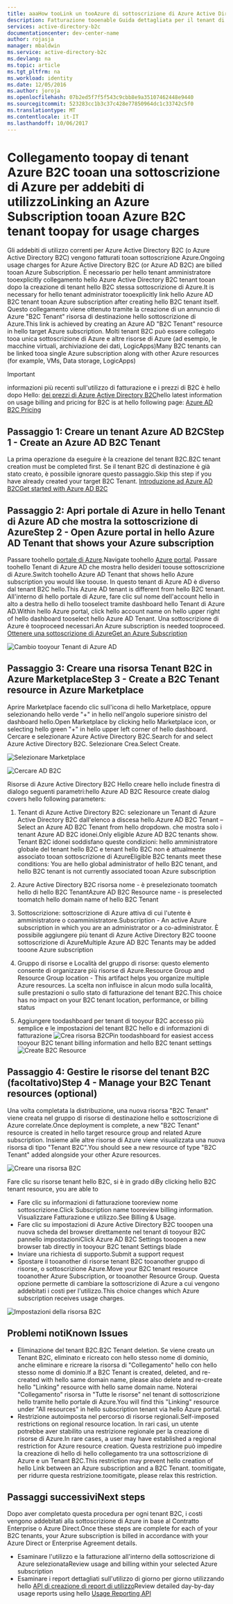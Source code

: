 ```yaml
---
title: aaaHow tooLink un tooAzure di sottoscrizione di Azure Active Directory B2C | Documenti Microsoft
description: Fatturazione tooenable Guida dettagliata per il tenant di Azure Active Directory B2C in una sottoscrizione di Azure.
services: active-directory-b2c
documentationcenter: dev-center-name
author: rojasja
manager: mbaldwin
ms.service: active-directory-b2c
ms.devlang: na
ms.topic: article
ms.tgt_pltfrm: na
ms.workload: identity
ms.date: 12/05/2016
ms.author: joroja
ms.openlocfilehash: 07b2ed5f7f5f543c9cbb8e9a35107462448e9440
ms.sourcegitcommit: 523283cc1b3c37c428e77850964dc1c33742c5f0
ms.translationtype: MT
ms.contentlocale: it-IT
ms.lasthandoff: 10/06/2017
---
```

# <a name="linking-an-azure-subscription-tooan-azure-b2c-tenant-toopay-for-usage-charges"></a><span data-ttu-id="72e9f-103">Collegamento toopay di tenant Azure B2C tooan una sottoscrizione di Azure per addebiti di utilizzo</span><span class="sxs-lookup"><span data-stu-id="72e9f-103">Linking an Azure Subscription tooan Azure B2C tenant toopay for usage charges</span></span>

<span data-ttu-id="72e9f-104">Gli addebiti di utilizzo correnti per Azure Active Directory B2C (o Azure Active Directory B2C) vengono fatturati tooan sottoscrizione Azure.</span><span class="sxs-lookup"><span data-stu-id="72e9f-104">Ongoing usage charges for Azure Active Directory B2C (or Azure AD B2C) are billed tooan Azure Subscription.</span></span> <span data-ttu-id="72e9f-105">È necessario per hello tenant amministratore tooexplicitly collegamento hello Azure Active Directory B2C tenant tooan dopo la creazione di tenant hello B2C stessa sottoscrizione di Azure.</span><span class="sxs-lookup"><span data-stu-id="72e9f-105">It is necessary for hello tenant administrator tooexplicitly link hello Azure AD B2C tenant tooan Azure subscription after creating hello B2C tenant itself.</span></span>  <span data-ttu-id="72e9f-106">Questo collegamento viene ottenuto tramite la creazione di un annuncio di Azure "B2C Tenant" risorsa di destinazione hello sottoscrizione di Azure.</span><span class="sxs-lookup"><span data-stu-id="72e9f-106">This link is achieved by creating an Azure AD "B2C Tenant" resource in hello target Azure subscription.</span></span> <span data-ttu-id="72e9f-107">Molti tenant B2C può essere collegato tooa unica sottoscrizione di Azure e altre risorse di Azure (ad esempio, le macchine virtuali, archiviazione dei dati, LogicApps)</span><span class="sxs-lookup"><span data-stu-id="72e9f-107">Many B2C tenants can be linked tooa single Azure subscription along with other Azure resources (for example, VMs, Data storage, LogicApps)</span></span>


> [!IMPORTANT]
> <span data-ttu-id="72e9f-108">informazioni più recenti sull'utilizzo di fatturazione e i prezzi di B2C è hello dopo Hello: [dei prezzi di Azure Active Directory B2C](
https://azure.microsoft.com/pricing/details/active-directory-b2c/)</span><span class="sxs-lookup"><span data-stu-id="72e9f-108">hello latest information on usage billing and pricing for B2C is at hello following page: [Azure AD B2C Pricing](
https://azure.microsoft.com/pricing/details/active-directory-b2c/)</span></span>

## <a name="step-1---create-an-azure-ad-b2c-tenant"></a><span data-ttu-id="72e9f-109">Passaggio 1: Creare un tenant Azure AD B2C</span><span class="sxs-lookup"><span data-stu-id="72e9f-109">Step 1 - Create an Azure AD B2C Tenant</span></span>
<span data-ttu-id="72e9f-110">La prima operazione da eseguire è la creazione del tenant B2C.</span><span class="sxs-lookup"><span data-stu-id="72e9f-110">B2C tenant creation must be completed first.</span></span> <span data-ttu-id="72e9f-111">Se il tenant B2C di destinazione è già stato creato, è possibile ignorare questo passaggio.</span><span class="sxs-lookup"><span data-stu-id="72e9f-111">Skip this step if you have already created your target B2C Tenant.</span></span> [<span data-ttu-id="72e9f-112">Introduzione ad Azure AD B2C</span><span class="sxs-lookup"><span data-stu-id="72e9f-112">Get started with Azure AD B2C</span></span>](active-directory-b2c-get-started.md)

## <a name="step-2---open-azure-portal-in-hello-azure-ad-tenant-that-shows-your-azure-subscription"></a><span data-ttu-id="72e9f-113">Passaggio 2: Apri portale di Azure in hello Tenant di Azure AD che mostra la sottoscrizione di Azure</span><span class="sxs-lookup"><span data-stu-id="72e9f-113">Step 2 - Open Azure portal in hello Azure AD Tenant that shows your Azure subscription</span></span>
<span data-ttu-id="72e9f-114">Passare toohello [portale di Azure](https://portal.azure.com).</span><span class="sxs-lookup"><span data-stu-id="72e9f-114">Navigate toohello [Azure portal](https://portal.azure.com).</span></span> <span data-ttu-id="72e9f-115">Passare toohello Tenant di Azure AD che mostra hello desideri toouse sottoscrizione di Azure.</span><span class="sxs-lookup"><span data-stu-id="72e9f-115">Switch toohello Azure AD Tenant that shows hello Azure subscription you would like toouse.</span></span> <span data-ttu-id="72e9f-116">In questo tenant di Azure AD è diverso dal tenant B2C hello.</span><span class="sxs-lookup"><span data-stu-id="72e9f-116">This Azure AD tenant is different from hello B2C tenant.</span></span> <span data-ttu-id="72e9f-117">All'interno di hello portale di Azure, fare clic sul nome dell'account hello in alto a destra hello di hello tooselect tramite dashboard hello Tenant di Azure AD.</span><span class="sxs-lookup"><span data-stu-id="72e9f-117">Within hello Azure portal, click hello account name on hello upper right of hello dashboard tooselect hello Azure AD Tenant.</span></span> <span data-ttu-id="72e9f-118">Una sottoscrizione di Azure è tooproceed necessari.</span><span class="sxs-lookup"><span data-stu-id="72e9f-118">An Azure subscription is needed tooproceed.</span></span> [<span data-ttu-id="72e9f-119">Ottenere una sottoscrizione di Azure</span><span class="sxs-lookup"><span data-stu-id="72e9f-119">Get an Azure Subscription</span></span>](https://account.windowsazure.com/signup?showCatalog=True)

![Cambio tooyour Tenant di Azure AD](./media/active-directory-b2c-how-to-enable-billing/SelectAzureADTenant.png)

## <a name="step-3---create-a-b2c-tenant-resource-in-azure-marketplace"></a><span data-ttu-id="72e9f-121">Passaggio 3: Creare una risorsa Tenant B2C in Azure Marketplace</span><span class="sxs-lookup"><span data-stu-id="72e9f-121">Step 3 - Create a B2C Tenant resource in Azure Marketplace</span></span>
<span data-ttu-id="72e9f-122">Aprire Marketplace facendo clic sull'icona di hello Marketplace, oppure selezionando hello verde "+" in hello nell'angolo superiore sinistro del dashboard hello.</span><span class="sxs-lookup"><span data-stu-id="72e9f-122">Open Marketplace by clicking hello Marketplace icon, or selecting hello green "+" in hello upper left corner of hello dashboard.</span></span>  <span data-ttu-id="72e9f-123">Cercare e selezionare Azure Active Directory B2C.</span><span class="sxs-lookup"><span data-stu-id="72e9f-123">Search for and select Azure Active Directory B2C.</span></span> <span data-ttu-id="72e9f-124">Selezionare Crea.</span><span class="sxs-lookup"><span data-stu-id="72e9f-124">Select Create.</span></span>

![Selezionare Marketplace](./media/active-directory-b2c-how-to-enable-billing/marketplace.png)

![Cercare AD B2C](./media/active-directory-b2c-how-to-enable-billing/searchb2c.png)

<span data-ttu-id="72e9f-127">Risorse di Azure Active Directory B2C Hello creare hello include finestra di dialogo seguenti parametri:</span><span class="sxs-lookup"><span data-stu-id="72e9f-127">hello Azure AD B2C Resource create dialog covers hello following parameters:</span></span>

1. <span data-ttu-id="72e9f-128">Tenant di Azure Active Directory B2C: selezionare un Tenant di Azure Active Directory B2C dall'elenco a discesa hello.</span><span class="sxs-lookup"><span data-stu-id="72e9f-128">Azure AD B2C Tenant – Select an Azure AD B2C Tenant from hello dropdown.</span></span>  <span data-ttu-id="72e9f-129">che mostra solo i tenant Azure AD B2C idonei.</span><span class="sxs-lookup"><span data-stu-id="72e9f-129">Only eligible Azure AD B2C tenants show.</span></span>  <span data-ttu-id="72e9f-130">Tenant B2C idonei soddisfano queste condizioni: hello amministratore globale del tenant hello B2C e tenant hello B2C non è attualmente associato tooan sottoscrizione di Azure</span><span class="sxs-lookup"><span data-stu-id="72e9f-130">Eligible B2C tenants meet these conditions: You are hello global administrator of hello B2C tenant, and hello B2C tenant is not currently associated tooan Azure subscription</span></span>

2. <span data-ttu-id="72e9f-131">Azure Active Directory B2C risorsa nome - è preselezionato toomatch hello di hello B2C Tenant</span><span class="sxs-lookup"><span data-stu-id="72e9f-131">Azure AD B2C Resource name - is preselected toomatch hello domain name of hello B2C Tenant</span></span>

3. <span data-ttu-id="72e9f-132">Sottoscrizione: sottoscrizione di Azure attiva di cui l'utente è amministratore o coamministratore.</span><span class="sxs-lookup"><span data-stu-id="72e9f-132">Subscription - An active Azure subscription in which you are an administrator or a co-administrator.</span></span>  <span data-ttu-id="72e9f-133">È possibile aggiungere più tenant di Azure Active Directory B2C tooone sottoscrizione di Azure</span><span class="sxs-lookup"><span data-stu-id="72e9f-133">Multiple Azure AD B2C Tenants may be added tooone Azure subscription</span></span>

4. <span data-ttu-id="72e9f-134">Gruppo di risorse e Località del gruppo di risorse: questo elemento consente di organizzare più risorse di Azure.</span><span class="sxs-lookup"><span data-stu-id="72e9f-134">Resource Group and Resource Group location - This artifact helps you organize multiple Azure resources.</span></span>  <span data-ttu-id="72e9f-135">La scelta non influisce in alcun modo sulla località, sulle prestazioni o sullo stato di fatturazione del tenant B2C.</span><span class="sxs-lookup"><span data-stu-id="72e9f-135">This choice has no impact on your B2C tenant location, performance, or billing status</span></span>

5. <span data-ttu-id="72e9f-136">Aggiungere toodashboard per tenant di tooyour B2C accesso più semplice e le impostazioni del tenant B2C hello e di informazioni di fatturazione ![Crea risorsa B2C](./media/active-directory-b2c-how-to-enable-billing/createresourceb2c.png)</span><span class="sxs-lookup"><span data-stu-id="72e9f-136">Pin toodashboard for easiest access tooyour B2C tenant billing information and hello B2C tenant settings ![Create B2C Resource](./media/active-directory-b2c-how-to-enable-billing/createresourceb2c.png)</span></span>

## <a name="step-4---manage-your-b2c-tenant-resources-optional"></a><span data-ttu-id="72e9f-137">Passaggio 4: Gestire le risorse del tenant B2C (facoltativo)</span><span class="sxs-lookup"><span data-stu-id="72e9f-137">Step 4 - Manage your B2C Tenant resources (optional)</span></span>
<span data-ttu-id="72e9f-138">Una volta completata la distribuzione, una nuova risorsa "B2C Tenant" viene creata nel gruppo di risorse di destinazione hello e sottoscrizione di Azure correlate.</span><span class="sxs-lookup"><span data-stu-id="72e9f-138">Once deployment is complete, a new "B2C Tenant" resource is created in hello target resource group and related Azure subscription.</span></span>  <span data-ttu-id="72e9f-139">Insieme alle altre risorse di Azure viene visualizzata una nuova risorsa di tipo "Tenant B2C".</span><span class="sxs-lookup"><span data-stu-id="72e9f-139">You should see a new resource of type "B2C Tenant" added alongside your other Azure resources.</span></span>

![Creare una risorsa B2C](./media/active-directory-b2c-how-to-enable-billing/b2cresourcedashboard.png)

<span data-ttu-id="72e9f-141">Fare clic su risorse tenant hello B2C, si è in grado di</span><span class="sxs-lookup"><span data-stu-id="72e9f-141">By clicking hello B2C tenant resource, you are able to</span></span>
- <span data-ttu-id="72e9f-142">Fare clic su informazioni di fatturazione tooreview nome sottoscrizione.</span><span class="sxs-lookup"><span data-stu-id="72e9f-142">Click Subscription name tooreview billing information.</span></span> <span data-ttu-id="72e9f-143">Visualizzare Fatturazione e utilizzo.</span><span class="sxs-lookup"><span data-stu-id="72e9f-143">See Billing & Usage.</span></span>
- <span data-ttu-id="72e9f-144">Fare clic su impostazioni di Azure Active Directory B2C tooopen una nuova scheda del browser direttamente nel tenant di tooyour B2C pannello impostazioni</span><span class="sxs-lookup"><span data-stu-id="72e9f-144">Click Azure AD B2C Settings tooopen a new browser tab directly in tooyour B2C tenant Settings blade</span></span>
- <span data-ttu-id="72e9f-145">Inviare una richiesta di supporto.</span><span class="sxs-lookup"><span data-stu-id="72e9f-145">Submit a support request</span></span>
- <span data-ttu-id="72e9f-146">Spostare il tooanother di risorse tenant B2C tooanother gruppo di risorse, o sottoscrizione Azure.</span><span class="sxs-lookup"><span data-stu-id="72e9f-146">Move your B2C tenant resource tooanother Azure Subscription, or tooanother Resource Group.</span></span>  <span data-ttu-id="72e9f-147">Questa opzione permette di cambiare la sottoscrizione di Azure a cui vengono addebitati i costi per l'utilizzo.</span><span class="sxs-lookup"><span data-stu-id="72e9f-147">This choice changes which Azure subscription receives usage charges.</span></span>

![Impostazioni della risorsa B2C](./media/active-directory-b2c-how-to-enable-billing/b2cresourcesettings.png)

## <a name="known-issues"></a><span data-ttu-id="72e9f-149">Problemi noti</span><span class="sxs-lookup"><span data-stu-id="72e9f-149">Known Issues</span></span>
- <span data-ttu-id="72e9f-150">Eliminazione del tenant B2C.</span><span class="sxs-lookup"><span data-stu-id="72e9f-150">B2C Tenant deletion.</span></span> <span data-ttu-id="72e9f-151">Se viene creato un Tenant B2C, eliminato e ricreato con hello stesso nome di dominio, anche eliminare e ricreare la risorsa di "Collegamento" hello con hello stesso nome di dominio.</span><span class="sxs-lookup"><span data-stu-id="72e9f-151">If a B2C Tenant is created, deleted, and re-created with hello same domain name, please also delete and re-create hello "Linking" resource with hello same domain name.</span></span>  <span data-ttu-id="72e9f-152">Noterai "Collegamento" risorsa in "Tutte le risorse" nel tenant di sottoscrizione hello tramite hello portale di Azure.</span><span class="sxs-lookup"><span data-stu-id="72e9f-152">You will find this "Linking" resource under "All resources" in hello subscription tenant via hello Azure portal.</span></span>
- <span data-ttu-id="72e9f-153">Restrizione autoimposta nel percorso di risorse regionali.</span><span class="sxs-lookup"><span data-stu-id="72e9f-153">Self-imposed restrictions on regional resource location.</span></span>  <span data-ttu-id="72e9f-154">In rari casi, un utente potrebbe aver stabilito una restrizione regionale per la creazione di risorse di Azure.</span><span class="sxs-lookup"><span data-stu-id="72e9f-154">In rare cases, a user may have established a regional restriction for Azure resource creation.</span></span>  <span data-ttu-id="72e9f-155">Questa restrizione può impedire la creazione di hello di hello collegamento tra una sottoscrizione di Azure e un Tenant B2C.</span><span class="sxs-lookup"><span data-stu-id="72e9f-155">This restriction may prevent hello creation of hello Link between an Azure subscription and a B2C Tenant.</span></span> <span data-ttu-id="72e9f-156">toomitigate, per ridurre questa restrizione.</span><span class="sxs-lookup"><span data-stu-id="72e9f-156">toomitigate, please relax this restriction.</span></span>

## <a name="next-steps"></a><span data-ttu-id="72e9f-157">Passaggi successivi</span><span class="sxs-lookup"><span data-stu-id="72e9f-157">Next steps</span></span>
<span data-ttu-id="72e9f-158">Dopo aver completato questa procedura per ogni tenant B2C, i costi vengono addebitati alla sottoscrizione di Azure in base al Contratto Enterprise o Azure Direct.</span><span class="sxs-lookup"><span data-stu-id="72e9f-158">Once these steps are complete for each of your B2C tenants, your Azure subscription is billed in accordance with your Azure Direct or Enterprise Agreement details.</span></span>
- <span data-ttu-id="72e9f-159">Esaminare l'utilizzo e la fatturazione all'interno della sottoscrizione di Azure selezionata</span><span class="sxs-lookup"><span data-stu-id="72e9f-159">Review usage and billing within your selected Azure subscription</span></span>
- <span data-ttu-id="72e9f-160">Esaminare i report dettagliati sull'utilizzo di giorno per giorno utilizzando hello [API di creazione di report di utilizzo](active-directory-b2c-reference-usage-reporting-api.md)</span><span class="sxs-lookup"><span data-stu-id="72e9f-160">Review detailed day-by-day usage reports using hello [Usage Reporting API](active-directory-b2c-reference-usage-reporting-api.md)</span></span>

